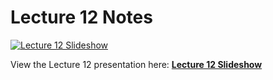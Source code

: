 # Lecture 12 Notes

[![Lecture 12 Slideshow](https://gitpitch.com/assets/badge.svg)](https://gitpitch.com/CWRU-EECS301-S18/syllabus/master?p=/Lectures/Lecture12/Slides)

View the Lecture 12 presentation here: [**Lecture 12 Slideshow**](https://gitpitch.com/CWRU-EECS301-S18/syllabus/master?p=/Lectures/Lecture12/Slides)
